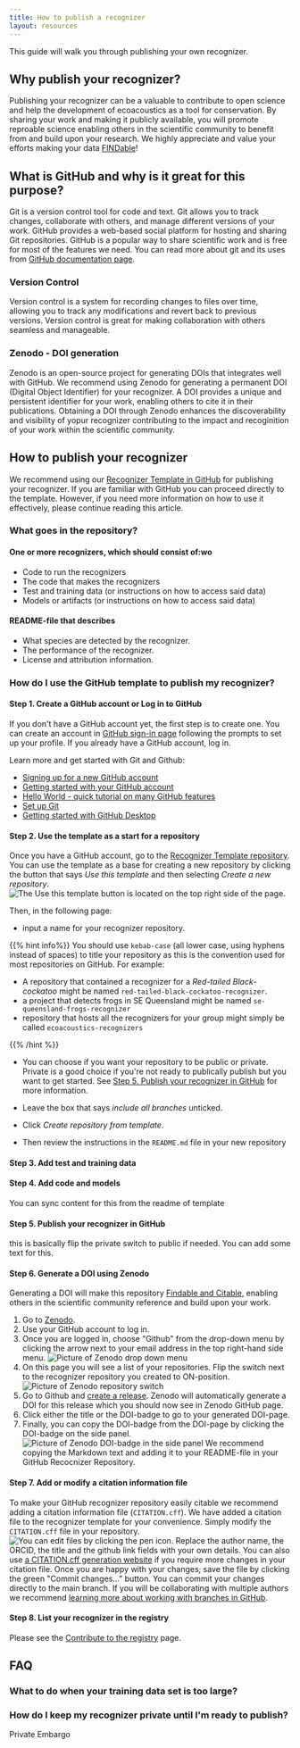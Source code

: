 ```yaml
---
title: How to publish a recognizer
layout: resources
---
```


This guide will walk you through publishing your own recognizer.

## Why publish your recognizer?

Publishing your recognizer can be a valuable to contribute to open science and help the development of ecoacoustics
as a tool for conservation. 
By sharing your work and making it publicly available, you will promote reproable science enabling others in the
scientific community to benefit from and build upon your research.
We highly appreciate and value your efforts making your data [FINDable](https://ardc.edu.au/resource/fair-data/)! 

## What is GitHub and why is it great for this purpose?

Git is a version control tool for code and text. Git allows you to track changes, collaborate with others, and manage different versions of your work. GitHub provides a web-based social platform for hosting and sharing Git repositories. GitHub is a popular way to share scientific work and is free for most of the features we need. You can read more about git and its uses from [GitHub documentation page](https://docs.github.com/en/get-started/using-git/about-git).

### Version Control

Version control is a system for recording changes to files over time, allowing you to track any modifications and
revert back to previous versions. Version control is great for making collaboration with others seamless and
manageable.

### Zenodo - DOI generation

Zenodo is an open-source project for generating DOIs that integrates well with GitHub. We recommend using Zenodo for
generating a permanent DOI (Digital Object Identifier) for your recognizer. A DOI provides a unique and persistent
identifier for your work, enabling others to cite it in their publications. Obtaining a DOI through Zenodo enhances
the discoverability and visibility of yopur recognizer contributing to the impact and recoginition of your work
within the scientific community.

## How to publish your recognizer

We recommend using our [Recognizer Template in GitHub](https://github.com/ecoacoustics/recognizer-template) for
publishing your recognizer. If you are familiar with GitHub you can proceed directly to the template. However, if you
need more information on how to use it effectively, please continue reading this article.

### What goes in the repository?

#### One or more recognizers, which should consist of:wo
- Code to run the recognizers
- The code that makes the recognizers
- Test and training data (or instructions on how to access said data)
- Models or artifacts (or instructions on how to access said data)

#### README-file that describes

- What species are detected by the recognizer.
- The performance of the recognizer.
- License and attribution information.

### How do I use the GitHub template to publish my recognizer?

#### Step 1.  Create a GitHub account or Log in to GitHub

If you don't have a GitHub account yet,  the first step is to create one. You can create an account in
[GitHub sign-in page](https://github.com/signup) following the prompts to set up your profile. If you already have a
GitHub account, log in. 

Learn more and get started with Git and Github:
- [Signing up for a new GitHub account](https://docs.github.com/en/get-started/signing-up-for-github/signing-up-for-a-new-github-account)
- [Getting started with your GitHub account](https://docs.github.com/en/get-started/onboarding/getting-started-with-your-github-account)
- [Hello World - quick tutorial on many GitHub features](https://docs.github.com/en/get-started/quickstart/hello-world)
- [Set up Git](https://docs.github.com/en/get-started/quickstart/set-up-git)
- [Getting started with GitHub Desktop](https://docs.github.com/en/desktop/installing-and-configuring-github-desktop/overview/getting-started-with-github-desktop)

#### Step 2. Use the template as a start for a repository

Once you have a GitHub account, go to the [Recognizer Template repository](https://github.com/ecoacoustics/recognizer-template). You can use the template as a base for creating a new repository by clicking the button that says _Use this template_ and then selecting _Create a new repository_.  
![The Use this template button is located on the top right side of the page.](github-use-template.png)

Then, in the following page:

- input a name for your recognizer repository. 
 
{{% hint info%}}
You should use `kebab-case` (all lower case, using hyphens instead of spaces) to title your repository as this is the convention used for most repositories on GitHub. For example:

- A repository that contained a recognizer for a _Red-tailed Black-cockatoo_ might be named `red-tailed-black-cockatoo-recognizer`.
- a project that detects frogs in SE Queensland might be named `se-queensland-frogs-recognizer`
- repository that hosts all the recognizers for your group might simply be called `ecoacoustics-recognizers`

{{% /hint %}}
   
- You can choose if you want your repository to be public or private. Private is a good choice if you're not ready to
publically publish but you want to get started. See
[Step 5. Publish your recognizer in GitHub](#step-5-publish-your-recognizer-in-github) for more information.
 
- Leave the box that says _include all branches_ unticked.
- Click _Create repository from template_. 
- Then review the instructions in the `README.md` file in your new repository

#### Step 3. Add test and training data

#### Step 4. Add code and models
You can sync content for this from the readme of template

#### Step 5. Publish your recognizer in GitHub
this is basically flip the private switch to public if needed. You can add some text for this.


#### Step 6. Generate a DOI using Zenodo

Generating a DOI will make this repository [Findable and Citable](https://ardc.edu.au/resource/fair-data/),
enabling others in the scientific community reference and build upon your work.

1. Go to [Zenodo](https://zenodo.org/login).
2. Use your GitHub account to log in.
3. Once you are logged in, choose "Github" from the drop-down menu by clicking the arrow next to your email address
in the top right-hand side menu. 
![Picture of Zenodo drop down menu](zenodo-github-page.png)
4. On this page you will see a list of your repositories. Flip the switch next to the recognizer repository you
created to ON-position.
![Picture of Zenodo repository switch](zenodo-repo-switch.png)
5. Go to Github and [create a release](https://docs.github.com/en/repositories/releasing-projects-on-github/managing-releases-in-a-repository).
Zenodo will automatically generate a DOI for this release which you should now see in Zenodo GitHub page. 
6. Click either the title or the DOI-badge to go to your generated DOI-page. 
7. Finally, you can copy the DOI-badge from the DOI-page by clicking the DOI-badge on the side panel.
![Picture of Zenodo DOI-badge in the side panel](zenodo-doi-badge.png)
We recommend copying the Markdown text and adding it to your README-file in your GitHub Recocnizer Repository.

#### Step 7. Add or modify a citation information file

To make your GitHub recognizer repository easily citable we recommend adding a citation information file (`CITATION.cff`).  We have added a citation file to the recognizer template for your convenience. Simply modify the `CITATION.cff` file in your repository. ![You can edit files by clicking the pen icon.](citation-file-edit.png) Replace the author name, the ORCID, the title and the github link fields with your own details. You can also use [a CITATION.cff generation website](https://citation-file-format.github.io/cff-initializer-javascript/#/) if you require more changes in your citation file.  Once you are happy with your changes, save the file by clicking the green "Commit changes..." button. You can commit your changes directly to the main branch. If you will be collaborating with multiple authors we recommend [learning more about working with branches in GitHub](https://docs.github.com/en/pull-requests/collaborating-with-pull-requests/proposing-changes-to-your-work-with-pull-requests/about-branches). 

#### Step 8. List your recognizer in the registry
Please see the [Contribute to the registry](/resources/registry/contribute/) page. 

## FAQ

### What to do when your training data set is too large?

### How do I keep my recognizer private until I'm ready to publish?

Private Embargo 
